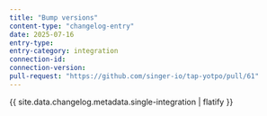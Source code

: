 ```yaml
---
title: "Bump versions"
content-type: "changelog-entry"
date: 2025-07-16
entry-type: 
entry-category: integration
connection-id: 
connection-version: 
pull-request: "https://github.com/singer-io/tap-yotpo/pull/61"
---
```

{{ site.data.changelog.metadata.single-integration | flatify }}